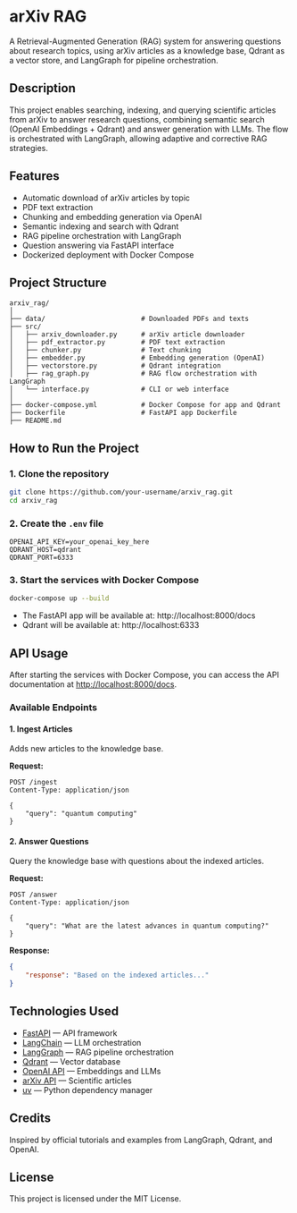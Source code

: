 # arXiv RAG

A Retrieval-Augmented Generation (RAG) system for answering questions about research topics, using arXiv articles as a knowledge base, Qdrant as a vector store, and LangGraph for pipeline orchestration.

## Description

This project enables searching, indexing, and querying scientific articles from arXiv to answer research questions, combining semantic search (OpenAI Embeddings + Qdrant) and answer generation with LLMs. The flow is orchestrated with LangGraph, allowing adaptive and corrective RAG strategies.

## Features

- Automatic download of arXiv articles by topic
- PDF text extraction
- Chunking and embedding generation via OpenAI
- Semantic indexing and search with Qdrant
- RAG pipeline orchestration with LangGraph
- Question answering via FastAPI interface
- Dockerized deployment with Docker Compose


## Project Structure

```
arxiv_rag/
│
├── data/                        # Downloaded PDFs and texts
├── src/
│   ├── arxiv_downloader.py      # arXiv article downloader
│   ├── pdf_extractor.py         # PDF text extraction
│   ├── chunker.py               # Text chunking
│   ├── embedder.py              # Embedding generation (OpenAI)
│   ├── vectorstore.py           # Qdrant integration
│   ├── rag_graph.py             # RAG flow orchestration with LangGraph
│   └── interface.py             # CLI or web interface
│
├── docker-compose.yml           # Docker Compose for app and Qdrant
├── Dockerfile                   # FastAPI app Dockerfile
├── README.md
```

## How to Run the Project

### 1. Clone the repository

```bash
git clone https://github.com/your-username/arxiv_rag.git
cd arxiv_rag
```

### 2. Create the `.env` file

```env
OPENAI_API_KEY=your_openai_key_here
QDRANT_HOST=qdrant
QDRANT_PORT=6333
```

### 3. Start the services with Docker Compose

```bash
docker-compose up --build
```

- The FastAPI app will be available at: http://localhost:8000/docs
- Qdrant will be available at: http://localhost:6333


## API Usage

After starting the services with Docker Compose, you can access the API documentation at [http://localhost:8000/docs](http://localhost:8000/docs).

### Available Endpoints

#### 1. Ingest Articles
Adds new articles to the knowledge base.

**Request:**
```
POST /ingest
Content-Type: application/json

{
    "query": "quantum computing"
}
```

#### 2. Answer Questions
Query the knowledge base with questions about the indexed articles.

**Request:**
```
POST /answer
Content-Type: application/json

{
    "query": "What are the latest advances in quantum computing?"
}
```

**Response:**
```json
{
    "response": "Based on the indexed articles..."
}
```


## Technologies Used

- [FastAPI](https://fastapi.tiangolo.com/) — API framework
- [LangChain](https://python.langchain.com/) — LLM orchestration
- [LangGraph](https://langchain-ai.github.io/langgraph/) — RAG pipeline orchestration
- [Qdrant](https://qdrant.tech/) — Vector database
- [OpenAI API](https://platform.openai.com/) — Embeddings and LLMs
- [arXiv API](https://arxiv.org/help/api/) — Scientific articles
- [uv](https://github.com/astral-sh/uv) — Python dependency manager

## Credits

Inspired by official tutorials and examples from LangGraph, Qdrant, and OpenAI.

## License

This project is licensed under the MIT License.